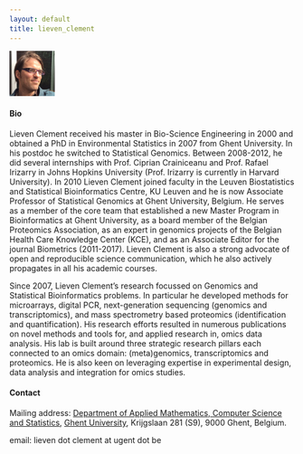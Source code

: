 ```yaml
---
layout: default
title: lieven_clement
---
```

<img src="./figs/Lieven_Clement.png" width="80">

#### Bio

Lieven Clement received his master in Bio-Science Engineering in 2000 and obtained a PhD in Environmental Statistics in 2007 from Ghent University. In his postdoc he switched to Statistical Genomics. Between 2008-2012, he did several internships with Prof. Ciprian Crainiceanu and Prof. Rafael Irizarry in Johns Hopkins University (Prof. Irizarry is currently in Harvard University). In 2010 Lieven Clement joined faculty in the Leuven Biostatistics and Statistical Bioinformatics Centre, KU Leuven and he is now Associate Professor of Statistical Genomics at Ghent University, Belgium. He serves as a member of the core team that established a new Master Program in Bioinformatics at Ghent University, as a board member of the Belgian Proteomics Association, as an expert in genomics projects of the Belgian Health Care Knowledge Center (KCE), and as an Associate Editor for the journal Biometrics (2011-2017). Lieven Clement is also a strong advocate of open and reproducible science communication, which he also actively propagates in all his academic courses.

Since 2007, Lieven Clement’s research focussed on Genomics and Statistical Bioinformatics problems. In particular he developed methods for microarrays, digital PCR, next-generation sequencing (genomics and transcriptomics), and mass spectrometry based proteomics (identification and quantification). His research efforts resulted in numerous publications on novel methods and tools for, and applied research in, omics data analysis. His lab is built around three strategic research pillars each connected to an omics domain: (meta)genomics, transcriptomics and proteomics. He is also keen on leveraging expertise in experimental design, data analysis and integration for omics studies.

#### Contact

Mailing address: [Department of Applied Mathematics, Computer Science and Statistics](https://www.ugent.be/we/twist/), [Ghent University](htpps://www.ugent.be), Krijgslaan 281 (S9), 9000 Ghent, Belgium.

email: lieven dot clement at ugent dot be
